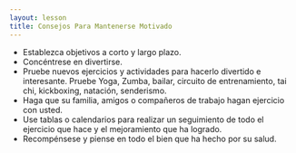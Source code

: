 ```yaml
---
layout: lesson
title: Consejos Para Mantenerse Motivado
---
```



* Establezca objetivos a corto y largo plazo.
* Concéntrese en divertirse.
* Pruebe nuevos ejercicios y actividades para hacerlo divertido e interesante. Pruebe Yoga, Zumba, bailar, circuito de entrenamiento, tai chi, kickboxing, natación, senderismo.
* Haga que su familia, amigos o compañeros de trabajo hagan ejercicio con usted.
* Use tablas o calendarios para realizar un seguimiento de todo el ejercicio que hace y el mejoramiento que ha logrado.
* Recompénsese y piense en todo el bien que ha hecho por su salud.


